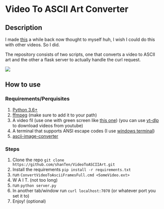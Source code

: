 # Video To ASCII Art Converter

## Description

I made [this](https://github.com/ShanTen/FortniteDDAnimated) a while back now thought to myself huh, I wish I could do this with other videos. So I did.

The repository consists of two scripts, one that converts a video to ASCII art and the other a flask server to actually handle the curl request.

![](https://cdn.discordapp.com/attachments/1070991530015338576/1160196734186692698/output.gif)

## How to use

### Requirements/Perquisites
1. [Python 3.6+](https://www.python.org/downloads/)
2. [ffmpeg](https://ffmpeg.org/download.html) (make sure to add it to your path)
3. A video fil (use one with green screen like [this one]()) (you can use [yt-dlp](https://github.com/yt-dlp/yt-dlp) to download videos from youtube)
4. A terminal that supports ANSI escape codes (I use [windows terminal](https://github.com/microsoft/terminal))
5. [ascii-image-converter](https://github.com/TheZoraiz/ascii-image-converter)

### Steps
1. Clone the repo `git clone https://github.com/shanTen/VideoToASCIIArt.git`
2. Install the requirements `pip install -r requirements.txt`
3. run `ConvertVideoToAsciiFramesFull.cmd <SomeVideo.ext>` 
4. W A I T. (not too long)
5. run `python server.py`
6. In another tab/window run `curl localhost:7070` (or whatever port you set it to)
7. Enjoy! (optional)
